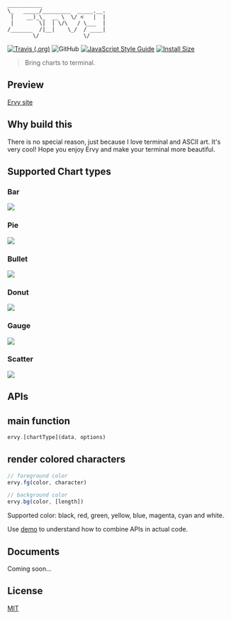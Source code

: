 ```
___________                    
\_   _____/_________  _____.__.
 |    __)_\_  __ \  \/ <   |  |
 |        \|  | \/\   / \___  |
/_______  /|__|    \_/  / ____|
        \/              \/     
```
[![Travis (.org)](https://img.shields.io/travis/chunqiuyiyu/ervy.svg?style=flat-square)](https://travis-ci.org/chunqiuyiyu/ervy)
![GitHub](https://img.shields.io/github/license/chunqiuyiyu/ervy.svg?style=flat-square)
[![JavaScript Style Guide](https://img.shields.io/badge/code_style-standard-brightgreen.svg?style=flat-square)](https://standardjs.com)
[![Install Size](https://flat.badgen.net/packagephobia/install/ervy)](https://packagephobia.now.sh/result?p=ervy)

> Bring charts to terminal.

## Preview

[Ervy site](https://www.chunqiuyiyu.com/ervy)

## Why build this
There is no special reason, just because I love terminal and ASCII art. It's very cool! Hope you enjoy Ervy and make your terminal more beautiful.

## Supported Chart types
### Bar
![](/site/imgs/bar.png)

### Pie
![](/site/imgs/pie.png)

### Bullet
![](/site/imgs/bullet.png)

### Donut
![](/site/imgs/donut.png)

### Gauge
![](/site/imgs/gauge.png)

### Scatter
![](/site/imgs/scatter.png)

## APIs

## main function
```js
ervy.[chartType](data, options)
```

## render colored characters
```js
// foreground color
ervy.fg(color, character)

// background color
ervy.bg(color, [length])
```
Supported color: black, red, green, yellow, blue, magenta, cyan and white.

Use [demo](/demo/index.js) to understand how to combine APIs in actual code.

## Documents
Coming soon...

## License
[MIT](./LICENSE)
